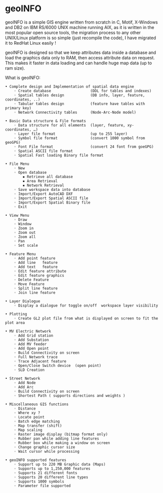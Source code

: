 # geoINFO

geoINFO is a simple GIS engine written from scratch in C, Motif, X-Windows and DB2 on IBM RS/6000 UNIX machine running AIX, as it is written in the most popular open source tools, the migration process to any other UNIX/Linux platform is so simple (just recompile the code), I have migrated it to RedHat Linux easily ! 

geoINFO is designed so that we keep attributes data inside a database and load the graphics data only to RAM, then access attribute data on request.
This makes it faster in data loading and can handle huge map data (up to ram size).

What is geoINFO:

    • Complete design and Implementation of spatial data engine 
        ◦ Create database                  (DDL for tables and indexes)
        ◦ Spatial tables design            (DB info, layer, feature, coordinates, ..)
        ◦ Tabular tables design            (feature have tables with primary key) 
        ◦ Network Connectivity tables      (Node-Arc-Node model)

    • Basic Data structure & File formats
        ◦ Data structure for all elements  (layer, feature, xy-coordinates, …)
        ◦ Layer file format                (up to 255 layer) 
        ◦ Symbol file format               (convert 1000 symbol from geoGPG)
        ◦ Font File format                 (convert 24 font from goeGPG)
        ◦ Spatial ASCII file format
        ◦ Spatial Fast loading Binary file format	   

    • File Menu
        ◦ New                  
        ◦ Open database  
            ▪ Retrieve all database
            ▪ Area Retrieval
            ▪ Network Retrieval
        ◦ Save workspace data into database 
        ◦ Import/Export AutoCAD DXF 
        ◦ Import/Export Spatial ASCII file
        ◦ Import/Export Spatial Binary file
        ◦ Exit                  

    • View Menu
        ◦ Draw 
        ◦ Window
        ◦ Zoom in
        ◦ Zoom out
        ◦ Zoom all
        ◦ Pan
        ◦ Set scale

    • Feature Menu
        ◦ Add point feature
        ◦ Add line   feature
        ◦ Add text   feature   
        ◦ Edit feature attribute      
        ◦ Edit feature graphics
        ◦ Delete Feature
        ◦ Move Feature
        ◦ Split line feature
        ◦ Join line feature

    • Layer Dialogue 
        ◦ Display a dialogue for toggle on/off  workspace layer visibility

    • Plotting
        ◦ Create GL2 plot file from what is displayed on screen to fit the plot area 

    • MV Electric Network  
        ◦ Add Grid station
        ◦ Add Substation
        ◦ Add MV feeder
        ◦ Add Open point
        ◦ Build Connectivity on screen
        ◦ Full Network trace
        ◦ Trace Adjacent feature
        ◦ Open/Close Switch device  (open point)
        ◦ SLD Creation 

    • Street Network
        ◦ Add Node
        ◦ Add Arc
        ◦ Build Connectivity on screen
        ◦ Shortest Path ( supports directions and weights ) 

    • Miscellaneous GIS functions
        ◦ Distance
        ◦ Where xy ?
        ◦ Locate point
        ◦ Batch edge matching
        ◦ Map transfer (shift)
        ◦ Map scaling
        ◦ Raster image display (bitmap format only)
        ◦ Rubber pan while adding line features
        ◦ Rubber box while making a window on screen
        ◦ Change graphic cursor size
        ◦ Wait cursor while processing

    • geoINFO supported features
        ◦ Support up to 220 MB Graphic data (Maps)
        ◦ Supports up to 1,250,000 features
        ◦ Supports 21 different fonts
        ◦ Supports 20 different line types
        ◦ Supports 1000 symbols
        ◦ Parameter file supported

